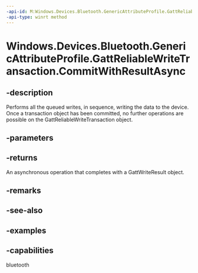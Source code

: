 ```yaml
---
-api-id: M:Windows.Devices.Bluetooth.GenericAttributeProfile.GattReliableWriteTransaction.CommitWithResultAsync
-api-type: winrt method
---
```


<!-- Method syntax.
public IAsyncOperation<GattWriteResult> GattReliableWriteTransaction.CommitWithResultAsync()
-->

# Windows.Devices.Bluetooth.GenericAttributeProfile.GattReliableWriteTransaction.CommitWithResultAsync

## -description
Performs all the queued writes, in sequence, writing the data to the device. Once a transaction object has been committed, no further operations are possible on the GattReliableWriteTransaction object.

## -parameters

## -returns
An asynchronous operation that completes with a GattWriteResult object.

## -remarks

## -see-also

## -examples


## -capabilities
bluetooth
